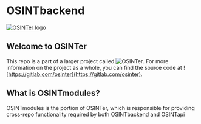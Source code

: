 # OSINTbackend

[![OSINTer logo](https://gitlab.com/osinter/osinter/-/raw/967654ece8f5a7703d9db941af119a368e1b58a3/logo/full.png)](https://osinter.dk)

## Welcome to OSINTer
This repo is a part of a larger project called ![OSINTer](https://osinter.dk).
For more information on the project as a whole, you can find the source code at
![https://gitlab.com/osinter](https://gitlab.com/osinter).

## What is OSINTmodules?
OSINTmodules is the portion of OSINTer, which is responsible for providing
cross-repo functionality required by both OSINTbackend and OSINTapi
